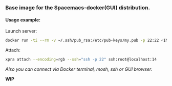 ### Base image for the Spacemacs-docker(GUI) distribution.

#### Usage example:

Launch server:

``` sh
docker run -ti --rm -v ~/.ssh/pub_rsa:/etc/pub-keys/my.pub -p 22:22 <IMAGE>
``` 
Attach:
``` sh
xpra attach --encoding=rgb --ssh="ssh -p 22" ssh:root@localhost:14
``` 

*Also you can connect via Docker terminal, mosh, ssh or GUI browser.*

**WIP**
